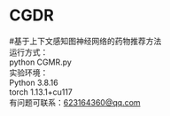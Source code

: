 # CGDR
#基于上下文感知图神经网络的药物推荐方法  
运行方式：  
python CGMR.py  
实验环境：  
Python 3.8.16  
torch  1.13.1+cu117  
有问题可联系：623164360@qq.com  
